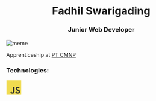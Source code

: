 <h1 align="center">Fadhil Swarigading</h1>
<h3 align="center">Junior Web Developer</h3>
<img align="center" alt="meme" width="500" src="https://c.tenor.com/XOo4Im6Fah4AAAAd/tenor.gif">

Apprenticeship at [PT CMNP](https://id.citramarga.com//)

<h3 align="left">Technologies:</h3>
<a href="https://developer.mozilla.org/en-US/docs/Web/JavaScript" target="_blank" rel="noreferrer"> <img src="https://raw.githubusercontent.com/devicons/devicon/master/icons/javascript/javascript-original.svg" alt="javascript" width="40" height="40"/> </a>
